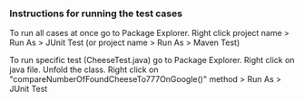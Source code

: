 ### Instructions for running the test cases

To run all cases at once go to Package Explorer. 
Right click project name > Run As > JUnit Test (or project name > Run As > Maven Test)

To run specific test (CheeseTest.java) go to Package Explorer. 
Right click on java file. Unfold the class. Right click on "compareNumberOfFoundCheeseTo777OnGoogle()" method > Run As > JUnit Test